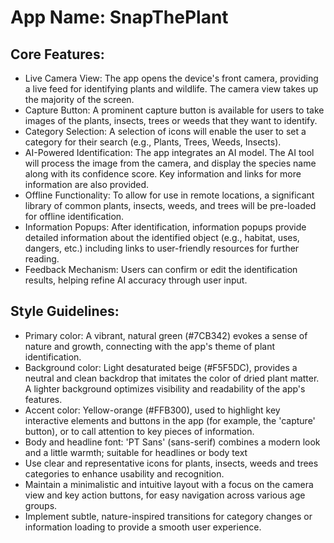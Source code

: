# **App Name**: SnapThePlant

## Core Features:

- Live Camera View: The app opens the device's front camera, providing a live feed for identifying plants and wildlife. The camera view takes up the majority of the screen.
- Capture Button: A prominent capture button is available for users to take images of the plants, insects, trees or weeds that they want to identify.
- Category Selection: A selection of icons will enable the user to set a category for their search (e.g., Plants, Trees, Weeds, Insects).
- AI-Powered Identification: The app integrates an AI model. The AI tool will process the image from the camera, and display the species name along with its confidence score. Key information and links for more information are also provided.
- Offline Functionality: To allow for use in remote locations, a significant library of common plants, insects, weeds, and trees will be pre-loaded for offline identification.
- Information Popups: After identification, information popups provide detailed information about the identified object (e.g., habitat, uses, dangers, etc.) including links to user-friendly resources for further reading.
- Feedback Mechanism: Users can confirm or edit the identification results, helping refine AI accuracy through user input.

## Style Guidelines:

- Primary color: A vibrant, natural green (#7CB342) evokes a sense of nature and growth, connecting with the app's theme of plant identification.
- Background color: Light desaturated beige (#F5F5DC), provides a neutral and clean backdrop that imitates the color of dried plant matter. A lighter background optimizes visibility and readability of the app's features.
- Accent color: Yellow-orange (#FFB300), used to highlight key interactive elements and buttons in the app (for example, the 'capture' button), or to call attention to key pieces of information.
- Body and headline font: 'PT Sans' (sans-serif) combines a modern look and a little warmth; suitable for headlines or body text
- Use clear and representative icons for plants, insects, weeds and trees categories to enhance usability and recognition.
- Maintain a minimalistic and intuitive layout with a focus on the camera view and key action buttons, for easy navigation across various age groups.
- Implement subtle, nature-inspired transitions for category changes or information loading to provide a smooth user experience.